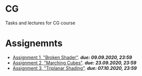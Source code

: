 # CG
Tasks and lectures for CG course
# Assignemnts
- [Assignment 1, "Broken Shader"](./Lectures/Lecture1). _**due: 09.09.2020, 23:59**_
- [Assignment 2, "Marching Cubes"](./Lectures/Lecture3). _**due: 23.09.2020, 23:59**_
- [Assignment 3, "Triplanar Shading"](./Lectures/Lecture5). _**due: 07.10.2020, 23:59**_
